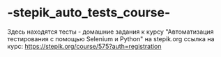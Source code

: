 # -stepik_auto_tests_course-
Здесь находятся тесты - домашние задания к курсу "Автоматизация тестирования с помощью Selenium и Python" на stepik.org ссылка на курс: https://stepik.org/course/575?auth=registration
